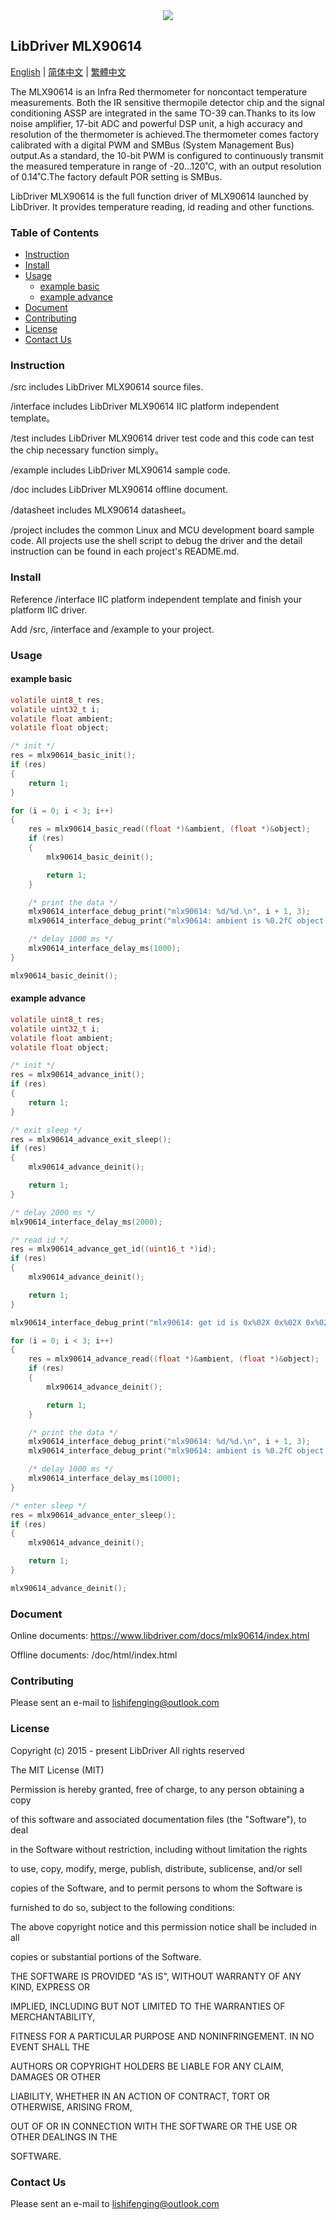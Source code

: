 <div align=center>
<img src="/doc/image/logo.png"/>
</div>

## LibDriver MLX90614

[English](/README.md) | [ 简体中文](/README_zh-Hans.md) | [繁體中文](/README_zh-Hant.md)

The MLX90614 is an Infra Red thermometer for noncontact temperature measurements. Both the IR sensitive thermopile detector chip and the signal conditioning ASSP are integrated in the same TO-39 can.Thanks to its low noise amplifier, 17-bit ADC and powerful DSP unit, a high accuracy and resolution of the thermometer is achieved.The thermometer comes factory calibrated with a digital PWM and SMBus (System Management Bus) output.As a standard, the 10-bit PWM is configured to continuously transmit the measured temperature in range of -20…120˚C, with an output resolution of 0.14˚C.The factory default POR setting is SMBus. 

LibDriver MLX90614 is the full function driver of MLX90614 launched by LibDriver. It provides temperature reading, id reading and other functions.

### Table of Contents

  - [Instruction](#Instruction)
  - [Install](#Install)
  - [Usage](#Usage)
    - [example basic](#example-basic)
    - [example advance](#example-advance)
  - [Document](#Document)
  - [Contributing](#Contributing)
  - [License](#License)
  - [Contact Us](#Contact-Us)

### Instruction

/src includes LibDriver MLX90614 source files.

/interface includes LibDriver MLX90614 IIC platform independent template。

/test includes LibDriver MLX90614 driver test code and this code can test the chip necessary function simply。

/example includes LibDriver MLX90614 sample code.

/doc includes LibDriver MLX90614 offline document.

/datasheet includes MLX90614 datasheet。

/project includes the common Linux and MCU development board sample code. All projects use the shell script to debug the driver and the detail instruction can be found in each project's README.md.

### Install

Reference /interface IIC platform independent template and finish your platform IIC driver.

Add /src, /interface and /example to your project.

### Usage

#### example basic

```C
volatile uint8_t res;
volatile uint32_t i;
volatile float ambient;
volatile float object;

/* init */
res = mlx90614_basic_init();
if (res)
{
    return 1;
}

for (i = 0; i < 3; i++)
{
    res = mlx90614_basic_read((float *)&ambient, (float *)&object);
    if (res)
    {
        mlx90614_basic_deinit();

        return 1;
    }

    /* print the data */
    mlx90614_interface_debug_print("mlx90614: %d/%d.\n", i + 1, 3);
    mlx90614_interface_debug_print("mlx90614: ambient is %0.2fC object is %0.2fC.\n", ambient, object);

    /* delay 1000 ms */
    mlx90614_interface_delay_ms(1000);
}

mlx90614_basic_deinit();
```

#### example advance

```C
volatile uint8_t res;
volatile uint32_t i;
volatile float ambient;
volatile float object;

/* init */
res = mlx90614_advance_init();
if (res)
{
    return 1;
}

/* exit sleep */
res = mlx90614_advance_exit_sleep();
if (res)
{
    mlx90614_advance_deinit();

    return 1;
}

/* delay 2000 ms */
mlx90614_interface_delay_ms(2000);

/* read id */
res = mlx90614_advance_get_id((uint16_t *)id);
if (res)
{
    mlx90614_advance_deinit();

    return 1;
}

mlx90614_interface_debug_print("mlx90614: get id is 0x%02X 0x%02X 0x%02X 0x%02X.\n", id[0], id[1], id[2], id[3]);

for (i = 0; i < 3; i++)
{
    res = mlx90614_advance_read((float *)&ambient, (float *)&object);
    if (res)
    {
        mlx90614_advance_deinit();

        return 1;
    }

    /* print the data */
    mlx90614_interface_debug_print("mlx90614: %d/%d.\n", i + 1, 3);
    mlx90614_interface_debug_print("mlx90614: ambient is %0.2fC object is %0.2fC.\n", ambient, object);

    /* delay 1000 ms */
    mlx90614_interface_delay_ms(1000);
}

/* enter sleep */
res = mlx90614_advance_enter_sleep();
if (res)
{
    mlx90614_advance_deinit();

    return 1;
}

mlx90614_advance_deinit();
```

### Document

Online documents: https://www.libdriver.com/docs/mlx90614/index.html

Offline documents: /doc/html/index.html

### Contributing

Please sent an e-mail to lishifenging@outlook.com

### License

Copyright (c) 2015 - present LibDriver All rights reserved



The MIT License (MIT) 



Permission is hereby granted, free of charge, to any person obtaining a copy

of this software and associated documentation files (the "Software"), to deal

in the Software without restriction, including without limitation the rights

to use, copy, modify, merge, publish, distribute, sublicense, and/or sell

copies of the Software, and to permit persons to whom the Software is

furnished to do so, subject to the following conditions: 



The above copyright notice and this permission notice shall be included in all

copies or substantial portions of the Software. 



THE SOFTWARE IS PROVIDED "AS IS", WITHOUT WARRANTY OF ANY KIND, EXPRESS OR

IMPLIED, INCLUDING BUT NOT LIMITED TO THE WARRANTIES OF MERCHANTABILITY,

FITNESS FOR A PARTICULAR PURPOSE AND NONINFRINGEMENT. IN NO EVENT SHALL THE

AUTHORS OR COPYRIGHT HOLDERS BE LIABLE FOR ANY CLAIM, DAMAGES OR OTHER

LIABILITY, WHETHER IN AN ACTION OF CONTRACT, TORT OR OTHERWISE, ARISING FROM,

OUT OF OR IN CONNECTION WITH THE SOFTWARE OR THE USE OR OTHER DEALINGS IN THE

SOFTWARE. 

### Contact Us

Please sent an e-mail to lishifenging@outlook.com
